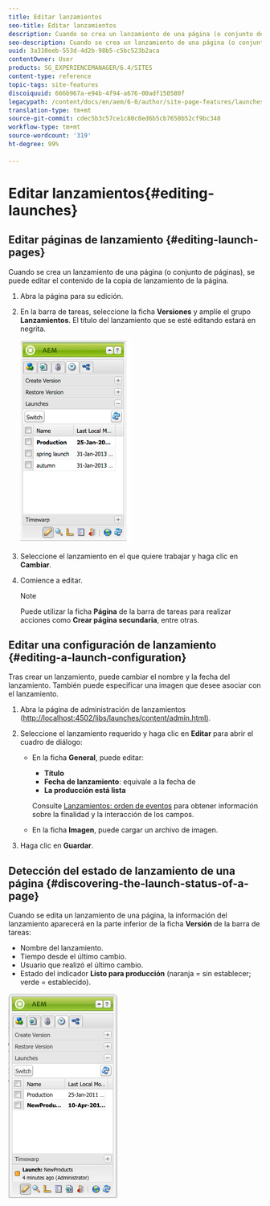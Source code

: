 ```yaml
---
title: Editar lanzamientos
seo-title: Editar lanzamientos
description: Cuando se crea un lanzamiento de una página (o conjunto de páginas), se puede editar el contenido de la copia de lanzamiento de la página.
seo-description: Cuando se crea un lanzamiento de una página (o conjunto de páginas), se puede editar el contenido de la copia de lanzamiento de la página.
uuid: 3a310eeb-553d-4d2b-98b5-c5bc523b2aca
contentOwner: User
products: SG_EXPERIENCEMANAGER/6.4/SITES
content-type: reference
topic-tags: site-features
discoiquuid: 666b967a-e94b-4f94-a676-00adf150580f
legacypath: /content/docs/en/aem/6-0/author/site-page-features/launches
translation-type: tm+mt
source-git-commit: cdec5b3c57ce1c80c0ed6b5cb7650b52cf9bc340
workflow-type: tm+mt
source-wordcount: '319'
ht-degree: 99%

---
```



# Editar lanzamientos{#editing-launches}

## Editar páginas de lanzamiento {#editing-launch-pages}

Cuando se crea un lanzamiento de una página (o conjunto de páginas), se puede editar el contenido de la copia de lanzamiento de la página.

1. Abra la página para su edición.
1. En la barra de tareas, seleccione la ficha **Versiones** y amplíe el grupo **Lanzamientos**. El título del lanzamiento que se esté editando estará en negrita.

   ![chlimage_1-13](assets/chlimage_1-13.jpeg)

1. Seleccione el lanzamiento en el que quiere trabajar y haga clic en **Cambiar**.
1. Comience a editar.

   >[!NOTE]
   >
   >Puede utilizar la ficha **Página** de la barra de tareas para realizar acciones como **Crear página secundaria**, entre otras. 

## Editar una configuración de lanzamiento {#editing-a-launch-configuration}

Tras crear un lanzamiento, puede cambiar el nombre y la fecha del lanzamiento. También puede especificar una imagen que desee asociar con el lanzamiento.

1. Abra la página de administración de lanzamientos ([http://localhost:4502/libs/launches/content/admin.html)](http://localhost:4502/libs/launches/content/admin.html).

1. Seleccione el lanzamiento requerido y haga clic en **Editar** para abrir el cuadro de diálogo:

   * En la ficha **General**, puede editar:

      * **Título**
      * **Fecha de lanzamiento**: equivale a la fecha de 
      * **La producción está lista**

      Consulte [Lanzamientos: orden de eventos](/help/sites-authoring/launches.md#launches-the-order-of-events) para obtener información sobre la finalidad y la interacción de los campos.

   * En la ficha **Imagen**, puede cargar un archivo de imagen.


1. Haga clic en **Guardar**.

## Detección del estado de lanzamiento de una página {#discovering-the-launch-status-of-a-page}

Cuando se edita un lanzamiento de una página, la información del lanzamiento aparecerá en la parte inferior de la ficha **Versión** de la barra de tareas:

* Nombre del lanzamiento.
* Tiempo desde el último cambio.
* Usuario que realizó el último cambio.
* Estado del indicador **Listo para producción** (naranja = sin establecer; verde = establecido).

![chlimage_1-185](assets/chlimage_1-186.png)

